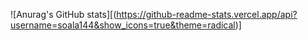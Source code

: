 ![Anurag's GitHub stats][(https://github-readme-stats.vercel.app/api?username=soala144&show_icons=true&theme=radical)]
